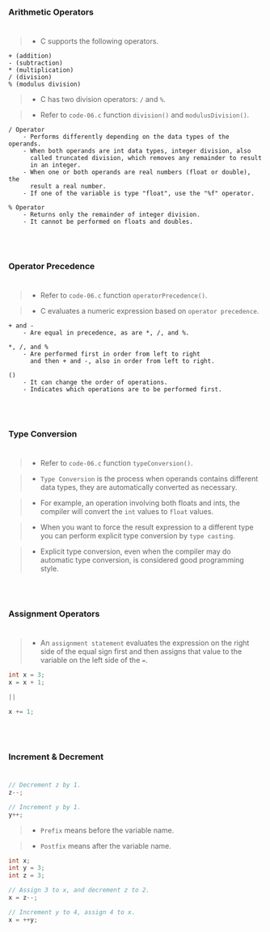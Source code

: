 ### Arithmetic Operators
#

> - C supports the following operators.

```plaintext
+ (addition)
- (subtraction)
* (multiplication)
/ (division)
% (modulus division)
```

> - C has two division operators: `/` and `%`.

> - Refer to `code-06.c` function `division()` and `modulusDivision()`.

```plaintext
/ Operator
    - Performs differently depending on the data types of the operands.
    - When both operands are int data types, integer division, also
      called truncated division, which removes any remainder to result
      in an integer.
    - When one or both operands are real numbers (float or double), the
      result a real number.
    - If one of the variable is type "float", use the "%f" operator.

% Operator
    - Returns only the remainder of integer division.
    - It cannot be performed on floats and doubles.
```

<br />
<br />



### Operator Precedence
#

> - Refer to `code-06.c` function `operatorPrecedence()`.

> - C evaluates a numeric expression based on `operator precedence`.

```plaintext
+ and -
    - Are equal in precedence, as are *, /, and %.

*, /, and %
    - Are performed first in order from left to right
      and then + and -, also in order from left to right.

()
    - It can change the order of operations.
    - Indicates which operations are to be performed first.
```

<br />
<br />



### Type Conversion
#

> - Refer to `code-06.c` function `typeConversion()`.

> - `Type Conversion` is the process when operands contains
    different data types, they are automatically converted
    as necessary.

> - For example, an operation involving both floats and ints,
    the compiler will convert the `int` values to `float`
    values.

> - When you want to force the result expression to a different
    type you can perform explicit type conversion by `type casting`.

> - Explicit type conversion, even when the compiler may do
    automatic type conversion, is considered good programming
    style.

<br />
<br />



### Assignment Operators
#

> - An `assignment statement` evaluates the expression on the
    right side of the equal sign first and then assigns that
    value to the variable on the left side of the `=`.

```c
int x = 3;
x = x + 1;

||

x += 1;
```

<br />
<br />



### Increment & Decrement
#

```c
// Decrement z by 1.
z--;

// Increment y by 1.
y++;
```

> - `Prefix` means before the variable name.

> - `Postfix` means after the variable name.

```c
int x;
int y = 3;
int z = 3;

// Assign 3 to x, and decrement z to 2.
x = z--;

// Increment y to 4, assign 4 to x.
x = ++y;
```
